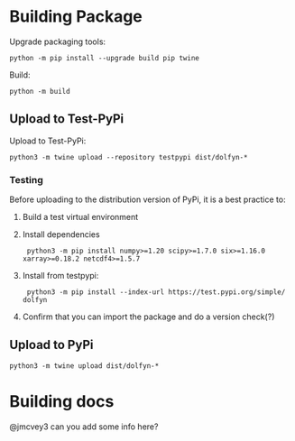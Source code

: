 # Building Package

Upgrade packaging tools:

    python -m pip install --upgrade build pip twine

Build:

    python -m build

## Upload to Test-PyPi

Upload to Test-PyPi:

    python3 -m twine upload --repository testpypi dist/dolfyn-*

### Testing

Before uploading to the distribution version of PyPi, it is a best practice to:

1. Build a test virtual environment
2. Install dependencies

        python3 -m pip install numpy>=1.20 scipy>=1.7.0 six>=1.16.0 xarray>=0.18.2 netcdf4>=1.5.7

3. Install from testpypi:

        python3 -m pip install --index-url https://test.pypi.org/simple/ dolfyn

4. Confirm that you can import the package and do a version check(?)
    
## Upload to PyPi

    python3 -m twine upload dist/dolfyn-*


# Building docs

@jmcvey3 can you add some info here?
